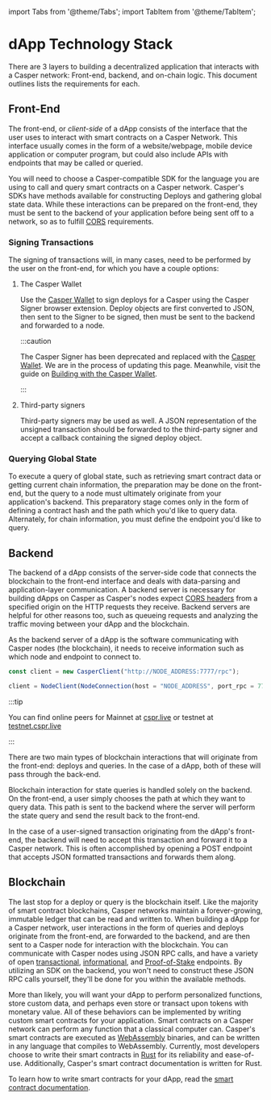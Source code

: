 import Tabs from '@theme/Tabs';
import TabItem from '@theme/TabItem';

# dApp Technology Stack

There are 3 layers to building a decentralized application that interacts with a Casper network: Front-end, backend, and on-chain logic. This document outlines lists the requirements for each.

## Front-End

The front-end, or *client-side* of a dApp consists of the interface that the user uses to interact with smart contracts on a Casper Network. This interface usually comes in the form of a website/webpage, mobile device application or computer program, but could also include APIs with endpoints that may be called or queried.

You will need to choose a Casper-compatible SDK for the language you are using to call and query smart contracts on a Casper network. Casper's SDKs have methods available for constructing Deploys and gathering global state data. While these interactions can be prepared on the front-end, they must be sent to the backend of your application before being sent off to a network, so as to fulfill [CORS](https://developer.mozilla.org/en-US/docs/Web/HTTP/CORS) requirements.

### Signing Transactions

The signing of transactions will, in many cases, need to be performed by the user on the front-end, for which you have a couple options:

1. The Casper Wallet

   Use the [Casper Wallet](https://www.casperwallet.io/develop) to sign deploys for a Casper using the Casper Signer browser extension. Deploy objects are first converted to JSON, then sent to the Signer to be signed, then must be sent to the backend and forwarded to a node.

   :::caution

   The Casper Signer has been deprecated and replaced with the [Casper Wallet](https://www.casperwallet.io). We are in the process of updating this page. Meanwhile, visit the guide on [Building with the Casper Wallet](https://www.casperwallet.io/develop).

   :::

2. Third-party signers

   Third-party signers may be used as well. A JSON representation of the unsigned transaction should be forwarded to the third-party signer and accept a callback containing the signed deploy object.

### Querying Global State

To execute a query of global state, such as retrieving smart contract data or getting current chain information, the preparation may be done on the front-end, but the query to a node must ultimately originate from your application's backend. This preparatory stage comes only in the form of defining a contract hash and the path which you'd like to query data. Alternately, for chain information, you must define the endpoint you'd like to query.

## Backend

The backend of a dApp consists of the server-side code that connects the blockchain to the front-end interface and deals with data-parsing and application-layer communication. A backend server is necessary for building dApps on Casper as Casper's nodes expect [CORS headers](https://developer.mozilla.org/en-US/docs/Web/HTTP/CORS) from a specified origin on the HTTP requests they receive. Backend servers are helpful for other reasons too, such as queueing requests and analyzing the traffic moving between your dApp and the blockchain.

As the backend server of a dApp is the software communicating with Casper nodes (the blockchain), it needs to receive information such as which node and endpoint to connect to.

<Tabs>

<TabItem value="js" label="JavaScript">

```javascript
const client = new CasperClient("http://NODE_ADDRESS:7777/rpc");
```

</TabItem>

<TabItem value="py" label="Python">

```javascript
client = NodeClient(NodeConnection(host = "NODE_ADDRESS", port_rpc = 7777))
```

</TabItem>

</Tabs>

:::tip

You can find online peers for Mainnet at [cspr.live](https://cspr.live) or testnet at [testnet.cspr.live](https://testnet.cspr.live)

:::

There are two main types of blockchain interactions that will originate from the front-end: deploys and queries. In the case of a dApp, both of these will pass through the back-end.

Blockchain interaction for state queries is handled solely on the backend. On the front-end, a user simply chooses the path at which they want to query data. This path is sent to the backend where the server will perform the state query and send the result back to the front-end.

In the case of a user-signed transaction originating from the dApp's front-end, the backend will need to accept this transaction and forward it to a Casper network. This is often accomplished by opening a POST endpoint that accepts JSON formatted transactions and forwards them along.

## Blockchain

The last stop for a deploy or query is the blockchain itself. Like the majority of smart contract blockchains, Casper networks maintain a forever-growing, immutable ledger that can be read and written to. When building a dApp for a Casper network, user interactions in the form of queries and deploys originate from the front-end, are forwarded to the backend, and are then sent to a Casper node for interaction with the blockchain. You can communicate with Casper nodes using JSON RPC calls, and have a variety of open [transactional](../json-rpc/json-rpc-transactional.md), [informational](../json-rpc/json-rpc-informational.md), and [Proof-of-Stake](../json-rpc/json-rpc-pos.md) endpoints. By utilizing an SDK on the backend, you won't need to construct these JSON RPC calls yourself, they'll be done for you within the available methods.

More than likely, you will want your dApp to perform personalized functions, store custom data, and perhaps even store or transact upon tokens with monetary value. All of these behaviors can be implemented by writing custom smart contracts for your application. Smart contracts on a Casper network can perform any function that a classical computer can. Casper's smart contracts are executed as [WebAssembly](https://webassembly.org/) binaries, and can be written in any language that compiles to WebAssembly. Currently, most developers choose to write their smart contracts in [Rust](https://www.rust-lang.org/) for its reliability and ease-of-use. Additionally, Casper's smart contract documentation is written for Rust.

To learn how to write smart contracts for your dApp, read the [smart contract documentation](../writing-onchain-code/index.md).
